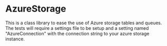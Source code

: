 # AzureStorage
This is a class library to ease the use of Azure storage tables and queues. 
The tests will require a settings file to be setup and a setting named "AzureConnection" with the connection string to your azure storage instance.

